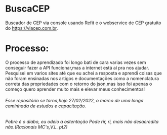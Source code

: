 # BuscaCEP
 Buscador de CEP via console usando Refit e o webservice de CEP gratuito do https://viacep.com.br.
 
 # Processo:
 O processo de aprendizado foi longo bati de cara varias vezes sem conseguir fazer a API funcionar,mas a internet está aí pra nos ajudar. Pesquisei em varios sites até que eu achei a resposta e aprendi coisas que não foram ensinadas nos artigos e documentações como a nomenclatura correta das propriedades com o retorno do json,mas isso foi apenas o começo quero aprender muito mais e elevar meus conhecimentos!
 
 ###### Esse repositório se torna,hoje 27/02/2022, o marco de uma longa caminhada de estudos e capacitação. 
 
 
 *Pobre é o diabo, eu odeio a ostentação
Pode rir, ri, mais não desacredita não.(Racionais MC's,V.L. pt2)*
